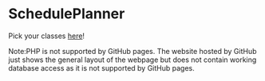 # SchedulePlanner
Pick your classes [here](https://alan19.github.io/SchedulePlanner/)!

Note:PHP is not supported by GitHub pages. The website hosted by GitHub just shows the general layout of the webpage but does not contain working database access as it is not supported by GitHub pages.
